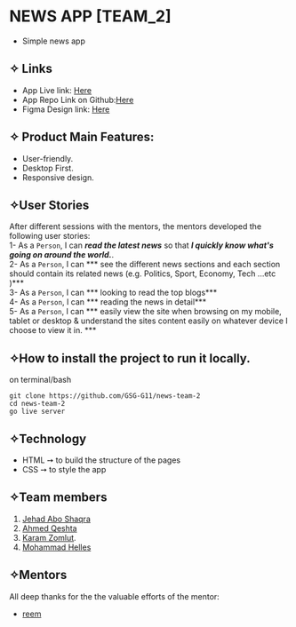 # NEWS APP [TEAM_2]
- Simple news app 

## ✧ Links
- App Live link: [Here]( https://gsg-g11.github.io/news-team-2/)
- App Repo Link on Github:[Here](https://github.com/GSG-G11/news-team-2)
- Figma Design link: [Here](https://www.figma.com/file/LsEI9IHnLKywTLHhXrDlfd/News-Website-UI-and-Presentation-for-Opportunists-(Community)?node-id=0%3A1) 

## ✧ Product Main Features:
* User-friendly.
* Desktop First.
* Responsive design.

## ✧User Stories
After different sessions with the mentors, the mentors developed the following user stories: <br>
1- As a `Person`, I can ***read the latest news*** so that ***I quickly know what's going on around the world.***. <br>
2- As a `Person`, I can *** see the different news sections and each section should contain its related news (e.g. Politics, Sport, Economy, Tech ...etc )***  <br>
3- As a `Person`, I can *** looking to read the top blogs***  <br>
4- As a `Person`, I can *** reading the news in detail***  <br>
5- As a `Person`, I can *** easily view the site when browsing on my mobile, tablet or desktop & understand the sites content easily on whatever device I choose to view it in. ***  <br>

## ✧How to install the project to run it locally.

on terminal/bash

```shell
git clone https://github.com/GSG-G11/news-team-2
cd news-team-2
go live server
```

## ✧Technology
- HTML ➙ to build the structure of the pages 
- CSS ➙ to style the app

## ✧Team members
1. [Jehad Abo Shaqra](https://github.com/Jehad91)
2. [Ahmed Qeshta](https://github.com/AhmedQeshta)
3. [Karam Zomlut](https://github.com/karam-zomlut).
4. [Mohammad Helles](https://github.com/mo7amedehab97)

## ✧Mentors
All deep thanks for the the valuable efforts of the mentor:
- [reem](https://github.com/reemsh2000)
